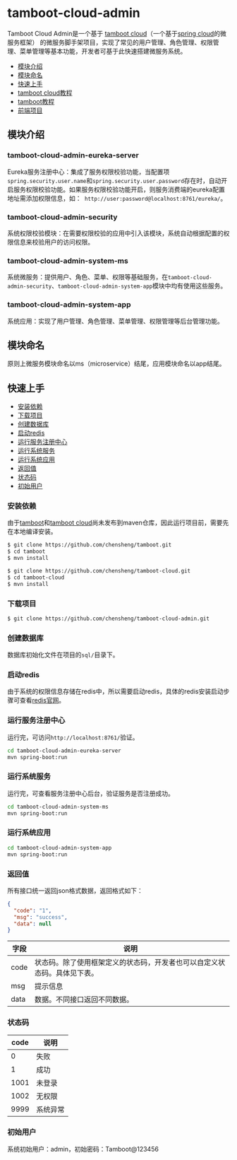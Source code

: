 # tamboot-cloud-admin

Tamboot Cloud Admin是一个基于 [tamboot cloud](https://github.com/chensheng/tamboot-cloud.git)（一个基于[spring cloud](https://spring.io/projects/spring-cloud)的微服务框架） 的微服务脚手架项目，实现了常见的用户管理、角色管理、权限管理、菜单管理等基本功能，开发者可基于此快速搭建微服务系统。

* [模块介绍](#模块介绍)
* [模块命名](#模块命名)
* [快速上手](#快速上手)
* [tamboot cloud教程](https://github.com/chensheng/tamboot-cloud/wiki)
* [tamboot教程](https://github.com/chensheng/tamboot/wiki)
* [前端项目](https://github.com/chensheng/tamboot-cloud-admin-frontend)


## 模块介绍

### tamboot-cloud-admin-eureka-server
Eureka服务注册中心：集成了服务权限校验功能，当配置项`spring.security.user.name`和`spring.security.user.password`存在时，自动开启服务权限校验功能。如果服务权限校验功能开启，则服务消费端的eureka配置地址需添加权限信息，如：` http://user:password@localhost:8761/eureka/`。

### tamboot-cloud-admin-security
系统权限校验模块：在需要权限校验的应用中引入该模块，系统自动根据配置的权限信息来校验用户的访问权限。

### tamboot-cloud-admin-system-ms
系统微服务：提供用户、角色、菜单、权限等基础服务，在`tamboot-cloud-admin-security`、`tamboot-cloud-admin-system-app`模块中均有使用这些服务。

### tamboot-cloud-admin-system-app
系统应用：实现了用户管理、角色管理、菜单管理、权限管理等后台管理功能。


## 模块命名
原则上微服务模块命名以ms（microservice）结尾，应用模块命名以app结尾。


## 快速上手
* [安装依赖](#安装依赖)
* [下载项目](#下载项目)
* [创建数据库](#创建数据库)
* [启动redis](#启动redis)
* [运行服务注册中心](#运行服务注册中心)
* [运行系统服务](#运行系统服务)
* [运行系统应用](#运行系统应用)
* [返回值](#返回值)
* [状态码](#状态码)
* [初始用户](#初始用户)

### 安装依赖
由于[tamboot](https://github.com/chensheng/tamboot.git)和[tamboot cloud](https://github.com/chensheng/tamboot-cloud.git)尚未发布到maven仓库，因此运行项目前，需要先在本地编译安装。

```bash
$ git clone https://github.com/chensheng/tamboot.git
$ cd tamboot
$ mvn install
```

```bash
$ git clone https://github.com/chensheng/tamboot-cloud.git
$ cd tamboot-cloud
$ mvn install
```

### 下载项目
```bash
$ git clone https://github.com/chensheng/tamboot-cloud-admin.git
```

### 创建数据库
数据库初始化文件在项目的`sql/`目录下。

### 启动redis
由于系统的权限信息存储在redis中，所以需要启动redis，具体的redis安装启动步骤可查看[redis官网](https://redis.io/)。

### 运行服务注册中心
运行完，可访问`http://localhost:8761/`验证。
```bash
cd tamboot-cloud-admin-eureka-server
mvn spring-boot:run
```

### 运行系统服务
运行完，可查看服务注册中心后台，验证服务是否注册成功。
```bash
cd tamboot-cloud-admin-system-ms
mvn spring-boot:run
```

### 运行系统应用
```bash
cd tamboot-cloud-admin-system-app
mvn spring-boot:run
```

### 返回值
所有接口统一返回json格式数据，返回格式如下：
```json
{
  "code": "1",
  "msg": "success",
  "data": null
}
```

字段|说明
-----|-----
code|状态码。除了使用框架定义的状态码，开发者也可以自定义状态码。具体见下表。
msg|提示信息
data|数据。不同接口返回不同数据。

### 状态码
code|说明
-----|-----
0|失败
1|成功
1001|未登录
1002|无权限
9999|系统异常

### 初始用户
系统初始用户：admin，初始密码：Tamboot@123456